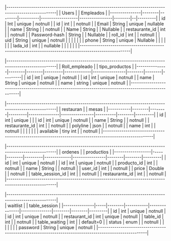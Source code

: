 |------------------------------------------------------------------------------------------------------|
|                      Users                 |                  |                Empleados             |
|---------------|--------|--------|----------|------------------|----------------|--------|--|---------|
| id            | Int    | unique | notnull  |                  | id             | int    |  | notnull |
| Email         | String | unique | nullable |                  | name           | String |  | notnull |
| Name          | String |        | Nullable |                  | restaurante_id | int    |  | notnull |
| Password-hash | String |        | Nullable |                  | roll_id        | int    |  | notnull |
| uid           | String | unique | notnull  |                  |                |        |  |         |
| phone         | String | unique | Nullable |                  |                |        |  |         |
| lada_id       | int    |        | nullable |                  |                |        |  |         |
|------------------------------------------------------------------------------------------------------|


|------------------------------------------------------------------------------------------------------|
|               Roll_empleado               |             |               tipo_productos               |
|---------------|--------|--------|---------|-------------|----------------|--------|--------|---------|
| id            | int    | unique | notnull |             | id             | int    | unique | notnull |
| name          | String | unique | notnull |             | name           | string | unique | notnull |
|------------------------------------------------------------------------------------------------------|


|------------------------------------------------------------------------------------------------------|
|               restauran               |               |                    mesas                     |
|-----------|--------|--------|---------|---------------|----------------|----------|--------|---------|
| id        | int    | unique |         |               | id             | int      | unique | notnull |
| name      | String |        | notnull |               | restaurante_id | int      |        | notnull |
| polyline  | json   |        | notnull |               | name           | int      |        | notnull |
|           |        |        |         |               | available      | tiny int |        | notnull |
|------------------------------------------------------------------------------------------------------|


|------------------------------------------------------------------------------------------------------|
|                   ordenes                 |             |                productios                  |
|------------------|-----|--------|---------|-------------|----------------|--------|--------|---------|
| id               | int | unique | notnull |             | id             | int    | unique | notnull |
| producto_id      | int |        | notnull |             | name           | String |        | notnull |
| user_id          | int |        | notnull |             | price          | Double |        | notnull |
| table_session_id | int |        | notnull |             | restaurante_id | int    |        | notnull |
|------------------------------------------------------------------------------------------------------|


|------------------------------------------------------------------------------------------------------|            
|                   waitlist               |               |                table_session              |
|---------------|-----|--------|-----------|---------------|---------------|--------|--------|---------|
| id            | int | unique | notnull   |               | id            | int    | unique | notnull |
| restaurant_id | int | unique | notnull   |               | table_id      | int    |        | notnull |
| table_waiting | int |        | default=0 |               | status        | enum   |        | notnull |
|               |     |        |           |               | password      | String | unique | notnull |
|------------------------------------------------------------------------------------------------------|
